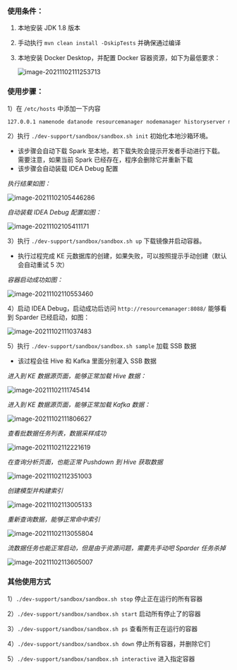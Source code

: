 ### 使用条件：

1. 本地安装 JDK 1.8 版本

2. 手动执行 `mvn clean install -DskipTests` 并确保通过编译

3. 本地安装 Docker Desktop，并配置 Docker 容器资源，如下为最低要求：

   ![image-20211102111253713](./images/image-20211102111253713.png)



### 使用步骤：

1）在 `/etc/hosts` 中添加一下内容

```bash
127.0.0.1 namenode datanode resourcemanager nodemanager historyserver mysql zookeeper influxdb hivemetastore hiveserver kafka
```



2）执行 `./dev-support/sandbox/sandbox.sh init` 初始化本地沙箱环境。

- 该步骤会自动下载 Spark 至本地，若下载失败会提示开发者手动进行下载。需要注意，如果当前 Spark 已经存在，程序会删除它并重新下载
- 该步骤会自动装载 IDEA Debug 配置

*执行结果如图：*

![image-20211102105446286](./images/image-20211102105446286.png)

*自动装载 IDEA Debug 配置如图：*

![image-20211102105411171](./images/image-20211102105411171.png)



3）执行 `./dev-support/sandbox/sandbox.sh up` 下载镜像并启动容器。

- 执行过程完成 KE 元数据库的创建，如果失败，可以按照提示手动创建（默认会自动重试 5 次）

*容器启动成功如图：*

![image-20211102110553460](./images/image-20211102110553460.png)



4）启动 IDEA Debug，启动成功后访问 `http://resourcemanager:8088/` 能够看到 Sparder 已经启动，如图：

![image-20211102111037483](./images/image-20211102111037483.png)



5）执行 `./dev-support/sandbox/sandbox.sh sample` 加载 SSB 数据

- 该过程会往 Hive 和 Kafka 里面分别灌入 SSB 数据



*进入到 KE 数据源页面，能够正常加载 Hive 数据：*

![image-20211102111745414](./images/image-20211102111745414.png)

*进入到 KE 数据源页面，能够正常加载 Kafka 数据：*

![image-20211102111806627](./images/image-20211102111806627.png)



*查看批数据任务列表，数据采样成功*

![image-20211102112221619](./images/image-20211102112221619.png)



*在查询分析页面，也能正常 Pushdown 到 Hive 获取数据*

![image-20211102112351003](./images/image-20211102112351003.png)



*创建模型并构建索引*

![image-20211102113005133](./images/image-20211102113005133.png)



*重新查询数据，能够正常命中索引*

![image-20211102113055804](./images/image-20211102113055804.png)



*流数据任务也能正常启动，但是由于资源问题，需要先手动吧 Sparder 任务杀掉*

![image-20211102113605007](./images/image-20211102113605007.png)



### 其他使用方式

1）`./dev-support/sandbox/sandbox.sh stop` 停止正在运行的所有容器

2）`./dev-support/sandbox/sandbox.sh start` 启动所有停止了的容器

3）`./dev-support/sandbox/sandbox.sh ps` 查看所有正在运行的容器

4）`./dev-support/sandbox/sandbox.sh down` 停止所有容器，并删除它们

5）`./dev-support/sandbox/sandbox.sh interactive` 进入指定容器